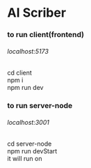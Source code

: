 # AI Scriber


### to run client(frontend)
###### localhost:5173
cd client <br />
npm i <br />
npm run dev


###  to run server-node
###### localhost:3001
cd server-node <br />
npm run devStart <br />
it will run on  <br />
